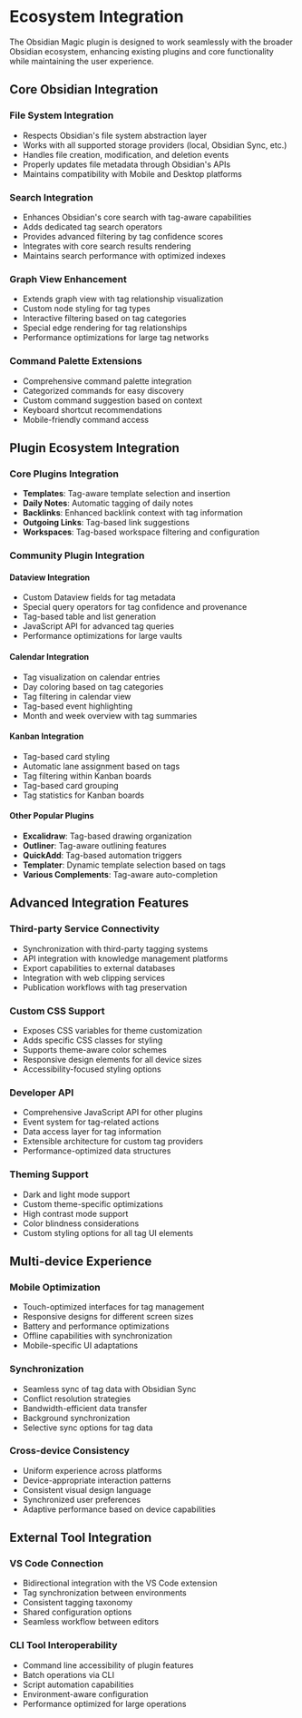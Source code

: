 # Ecosystem Integration

The Obsidian Magic plugin is designed to work seamlessly with the broader Obsidian ecosystem, enhancing existing plugins and core functionality while maintaining the user experience.

## Core Obsidian Integration

### File System Integration

- Respects Obsidian's file system abstraction layer
- Works with all supported storage providers (local, Obsidian Sync, etc.)
- Handles file creation, modification, and deletion events
- Properly updates file metadata through Obsidian's APIs
- Maintains compatibility with Mobile and Desktop platforms

### Search Integration

- Enhances Obsidian's core search with tag-aware capabilities
- Adds dedicated tag search operators
- Provides advanced filtering by tag confidence scores
- Integrates with core search results rendering
- Maintains search performance with optimized indexes

### Graph View Enhancement

- Extends graph view with tag relationship visualization
- Custom node styling for tag types
- Interactive filtering based on tag categories
- Special edge rendering for tag relationships
- Performance optimizations for large tag networks

### Command Palette Extensions

- Comprehensive command palette integration
- Categorized commands for easy discovery
- Custom command suggestion based on context
- Keyboard shortcut recommendations
- Mobile-friendly command access

## Plugin Ecosystem Integration

### Core Plugins Integration

- **Templates**: Tag-aware template selection and insertion
- **Daily Notes**: Automatic tagging of daily notes
- **Backlinks**: Enhanced backlink context with tag information
- **Outgoing Links**: Tag-based link suggestions
- **Workspaces**: Tag-based workspace filtering and configuration

### Community Plugin Integration

#### Dataview Integration

- Custom Dataview fields for tag metadata
- Special query operators for tag confidence and provenance
- Tag-based table and list generation
- JavaScript API for advanced tag queries
- Performance optimizations for large vaults

#### Calendar Integration

- Tag visualization on calendar entries
- Day coloring based on tag categories
- Tag filtering in calendar view
- Tag-based event highlighting
- Month and week overview with tag summaries

#### Kanban Integration

- Tag-based card styling
- Automatic lane assignment based on tags
- Tag filtering within Kanban boards
- Tag-based card grouping
- Tag statistics for Kanban boards

#### Other Popular Plugins

- **Excalidraw**: Tag-based drawing organization
- **Outliner**: Tag-aware outlining features
- **QuickAdd**: Tag-based automation triggers
- **Templater**: Dynamic template selection based on tags
- **Various Complements**: Tag-aware auto-completion

## Advanced Integration Features

### Third-party Service Connectivity

- Synchronization with third-party tagging systems
- API integration with knowledge management platforms
- Export capabilities to external databases
- Integration with web clipping services
- Publication workflows with tag preservation

### Custom CSS Support

- Exposes CSS variables for theme customization
- Adds specific CSS classes for styling
- Supports theme-aware color schemes
- Responsive design elements for all device sizes
- Accessibility-focused styling options

### Developer API

- Comprehensive JavaScript API for other plugins
- Event system for tag-related actions
- Data access layer for tag information
- Extensible architecture for custom tag providers
- Performance-optimized data structures

### Theming Support

- Dark and light mode support
- Custom theme-specific optimizations
- High contrast mode support
- Color blindness considerations
- Custom styling options for all tag UI elements

## Multi-device Experience

### Mobile Optimization

- Touch-optimized interfaces for tag management
- Responsive designs for different screen sizes
- Battery and performance optimizations
- Offline capabilities with synchronization
- Mobile-specific UI adaptations

### Synchronization

- Seamless sync of tag data with Obsidian Sync
- Conflict resolution strategies
- Bandwidth-efficient data transfer
- Background synchronization
- Selective sync options for tag data

### Cross-device Consistency

- Uniform experience across platforms
- Device-appropriate interaction patterns
- Consistent visual design language
- Synchronized user preferences
- Adaptive performance based on device capabilities

## External Tool Integration

### VS Code Connection

- Bidirectional integration with the VS Code extension
- Tag synchronization between environments
- Consistent tagging taxonomy
- Shared configuration options
- Seamless workflow between editors

### CLI Tool Interoperability

- Command line accessibility of plugin features
- Batch operations via CLI
- Script automation capabilities
- Environment-aware configuration
- Performance optimized for large operations 